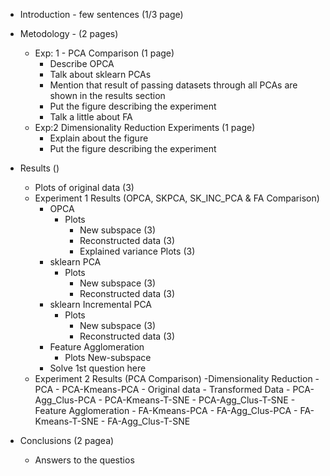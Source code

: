 - Introduction - few sentences (1/3 page)
- Metodology - (2 pages)
    - Exp: 1 - PCA Comparison (1 page)
        - Describe OPCA
        - Talk about sklearn PCAs
        - Mention that result of passing datasets through all PCAs are shown in the results section
        - Put the figure describing the experiment
        - Talk a little about FA
    - Exp:2 Dimensionality Reduction Experiments (1 page)
        - Explain about the figure
        - Put the figure describing the experiment
- Results ()
    - Plots of original data (3)
    - Experiment 1 Results (OPCA, SKPCA, SK_INC_PCA & FA Comparison)
        - OPCA
            - Plots
                - New subspace (3)
                - Reconstructed data (3)
                - Explained variance Plots (3)
        - sklearn PCA 
            - Plots
                - New subspace (3)
                - Reconstructed data (3)
        - sklearn Incremental PCA 
            - Plots
                - New subspace (3)
                - Reconstructed data (3)
        - Feature Agglomeration
            - Plots
            New-subspace
        - Solve 1st question here
    - Experiment 2 Results (PCA Comparison)
        -Dimensionality Reduction
            - PCA
                - PCA-Kmeans-PCA
                    - Original data
                    - Transformed Data
                - PCA-Agg_Clus-PCA
                - PCA-Kmeans-T-SNE
                - PCA-Agg_Clus-T-SNE
            - Feature Agglomeration
                - FA-Kmeans-PCA
                - FA-Agg_Clus-PCA
                - FA-Kmeans-T-SNE
                - FA-Agg_Clus-T-SNE
        

- Conclusions (2 pagea)
    - Answers to the questios